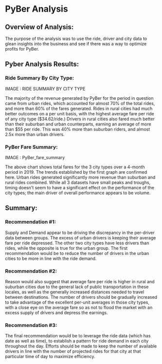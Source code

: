# PyBer Analysis

## Overview of Analysis: 

The purpose of the analysis was to use the ride, driver and city data to glean insights into the business
and see if there was a way to optimize profits for PyBer.


## Pyber Analysis Results:

### Ride Summary By City Type:

IMAGE : RIDE SUMMARY BY CITY TYPE

The majority of the revenue generated by PyBer for the period in question came from urban rides, which accounted
for almost 70% of the total rides, and more than 60% of the fares generated.  Rides in rural cities had much better
outcomes on a per unit basis, with the highest average fare per ride of any city type ($34.62/ride.)  Drivers in
rural cities also fared much better than their suburban and urban counterparts, earning an average of more than $55
per ride.  This was 40% more than suburban riders, and almost 2.5x more than urban drivers.

### PyBer Fare Summary:

IMAGE : PyBer_fare_summary

The above chart shows total fares for the 3 city types over a 4-month period in 2019.  The trends established
by the first graph are confirmed here.  Urban rides generated significantly more revenue than suburban and rural rides
combined.  While all 3 datasets have small peaks and troughs, timing doesn't seem to have a significant effect on the
performance of the city types; the main driver of overall performance appears to be volume.
    

## Summary:

### Recommendation #1:
Supply and Demand appear to be driving the discrepancy in the per-driver data between groups.  The excess of urban drivers
is keeping their average fare per ride depressed.  The other two city types have less drivers than rides, while the
opposite is true for the urban group.  The first recommendation would be to reduce the number of drivers in the urban
cities to be more in line with the ride demand.

### Recommendation #2:
Reason would also suggest that average fare per ride is higher in rural and suburban cities due to the general lack of public
transportation in these locales, as well as the generally increased distances needed to travel between destinations.  The 
number of drivers should be gradually increased to take advantage of the excellent per-unit averages in those city types, 
with a close eye on the average fare so as not to flood the market with an excess supply of drivers and depress the earnings.

### Recommendation #3:
The final recommendation would be to leverage the ride data (which has date as well as time), to establish a pattern for ride
demand in each city throughout the day.  Efforts should be made to keep the number of available drivers in line with the number
of projected rides for that city at that particular time of day to maximize efficiency.
